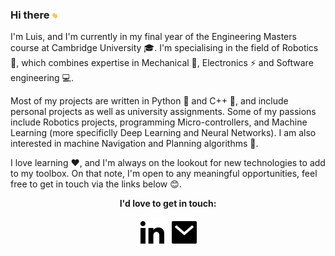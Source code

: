 ### Hi there <img src="https://raw.githubusercontent.com/LuisBustillo/LuisBustillo/master/img/wave.gif" width="10px">

I'm Luis, and I'm currently in my final year of the Engineering Masters course at Cambridge University :mortar_board:. I'm specialising in the field of Robotics :robot:, which combines expertise in Mechanical :wrench:, Electronics :zap: and Software engineering :computer:.

Most of my projects are written in Python :snake: and C++ :floppy_disk:, and include personal projects as well as university assignments. Some of my passions include Robotics projects, programming Micro-controllers, and Machine Learning (more specificlly Deep Learning and Neural Networks). I am also interested in machine Navigation and Planning algorithms :scroll:.

I love learning :heart:, and I'm always on the lookout for new technologies to add to my toolbox. On that note, I'm open to any meaningful opportunities, feel free to get in touch via the links below :blush:.


<p align="center">
  <b>I'd love to get in touch:<b>
    <p align="center">
      <a href="https://www.linkedin.com/in/luis-bustillo-ortiz/" alt="Linkedin"><img src="https://raw.githubusercontent.com/LuisBustillo/LuisBustillo/master/img/linkedin-fill.svg"></a>
      <a href="mailto:luis.bustillo.ortiz@gmail.com" alt="Contact me"><img src="https://raw.githubusercontent.com/LuisBustillo/LuisBustillo/master/img/mail-fill.svg"></a>
  </p>
</p>


<!--
**LuisBustillo/LuisBustillo** is a ✨ _special_ ✨ repository because its `README.md` (this file) appears on your GitHub profile.

Here are some ideas to get you started:

Image header + website link: [![Title Photo](https://raw.githubusercontent.com/LuisBustillo/LuisBustillo/master/img/header.png)](http://LuisBustillo.io/)
please visit my [website](https://LuisBustillo.io)
Link to website: <a href="https://LuisBustillo.io" alt="My site"><img src="https://raw.githubusercontent.com/LuisBustillo/LuisBustillo/master/img/external-link-fill.svg"></a>


- 🔭 I’m currently working on ...
- 🌱 I’m currently learning ...
- 👯 I’m looking to collaborate on ...
- 🤔 I’m looking for help with ...
- 💬 Ask me about ...
- 📫 How to reach me: ...
- 😄 Pronouns: ...
- ⚡ Fun fact: ...
-->

